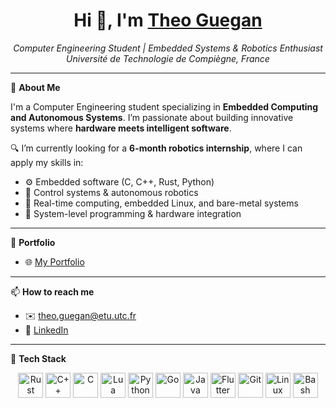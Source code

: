 <h1 align="center">Hi 👋, I'm <a href="https://theguega.github.io/dioxus-portfolio/">Theo Guegan</a></h1>

<p align="center">
  <i>Computer Engineering Student | Embedded Systems & Robotics Enthusiast</i><br>
  <i>Université de Technologie de Compiègne, France</i>
</p>

---

🎯 **About Me**

I'm a Computer Engineering student specializing in **Embedded Computing and Autonomous Systems**. I’m passionate about building innovative systems where **hardware meets intelligent software**.

🔍 I’m currently looking for a **6-month robotics internship**, where I can apply my skills in:
- ⚙️ Embedded software (C, C++, Rust, Python)
- 🤖 Control systems & autonomous robotics
- 🧠 Real-time computing, embedded Linux, and bare-metal systems
- 🔧 System-level programming & hardware integration

---

📁 **Portfolio**

- 🌐 <a href="https://theguega.github.io/dioxus-portfolio/">My Portfolio</a>

---

📫 **How to reach me**

- ✉️ theo.guegan@etu.utc.fr  
- 💼 [LinkedIn](https://www.linkedin.com/in/guegan-theo)

---

🧰 **Tech Stack**

<p align="center">
  <img src="https://cdn.jsdelivr.net/gh/devicons/devicon@latest/icons/rust/rust-original.svg" style="height:40px; width:40px; object-fit:contain;" alt="Rust"/>
  <img src="https://cdn.jsdelivr.net/gh/devicons/devicon/icons/cplusplus/cplusplus-plain.svg" style="height:40px; width:40px; object-fit:contain;" alt="C++"/>
  <img src="https://cdn.jsdelivr.net/gh/devicons/devicon/icons/c/c-plain.svg" style="height:40px; width:40px; object-fit:contain;" alt="C"/>
  <img src="https://cdn.jsdelivr.net/gh/devicons/devicon/icons/lua/lua-plain.svg" style="height:40px; width:40px; object-fit:contain;" alt="Lua"/>
  <img src="https://cdn.jsdelivr.net/gh/devicons/devicon/icons/python/python-original.svg" style="height:40px; width:40px; object-fit:contain;" alt="Python"/>
  <img src="https://cdn.jsdelivr.net/gh/devicons/devicon/icons/go/go-original.svg" style="height:40px; width:40px; object-fit:contain;" alt="Go"/>
  <img src="https://cdn.jsdelivr.net/gh/devicons/devicon/icons/java/java-original.svg" style="height:40px; width:40px; object-fit:contain;" alt="Java"/>
  <img src="https://cdn.jsdelivr.net/gh/devicons/devicon/icons/flutter/flutter-original.svg" style="height:40px; width:40px; object-fit:contain;" alt="Flutter"/>
  <img src="https://cdn.jsdelivr.net/gh/devicons/devicon/icons/git/git-original.svg" style="height:40px; width:40px; object-fit:contain;" alt="Git"/>
  <img src="https://cdn.jsdelivr.net/gh/devicons/devicon/icons/linux/linux-original.svg" style="height:40px; width:40px; object-fit:contain;" alt="Linux"/>
  <img src="https://cdn.jsdelivr.net/gh/devicons/devicon/icons/bash/bash-original.svg" style="height:40px; width:40px; object-fit:contain;" alt="Bash"/>
</p>


